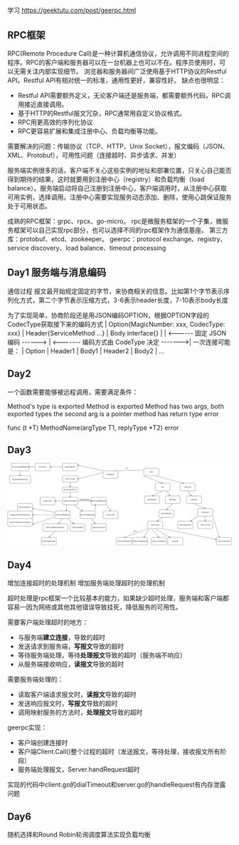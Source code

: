 #
学习 https://geektutu.com/post/geerpc.html

## RPC框架
RPC(Remote Procedure Call)是一种计算机通信协议，允许调用不同进程空间的程序。RPC的客户端和服务器可以在一台机器上也可以不在。程序员使用时，可以无需关注内部实现细节。
浏览器和服务器间广泛使用基于HTTP协议的Restful API。Restful API有相对统一的标准，通用性更好，兼容性好。
缺点也很明显：
- Restful API需要额外定义，无论客户端还是服务端，都需要额外代码，RPC调用接近直接调用。
- 基于HTTP的Restful报文冗杂，RPC通常用自定义协议格式。
- RPC用更高效的序列化协议
- RPC更容易扩展和集成注册中心、负载均衡等功能。

需要解决的问题：传输协议（TCP、HTTP、Unix Socket），报文编码（JSON、XML、Protobuf），可用性问题（连接超时、异步请求、并发）

服务端实例很多的话，客户端不关心这些实例的地址和部署位置，只关心自己能否得到期待的结果，这时就要用到注册中心（registry）和负载均衡（load balance）。服务端启动将自己注册到注册中心，客户端调用时，从注册中心获取可用实例，选择调用。注册中心需要实现服务动态添加、删除，使用心跳保证服务处于可用状态。

成熟的RPC框架：grpc、rpcx、go-micro。
rpc是微服务框架的一个子集，微服务框架可以自己实现rpc部分，也可以选择不同的rpc框架作为通信基座。
第三方库：protobuf、etcd、zookeeper。
geerpc：protocol exchange、registry、service discovery、load balance、timeout processing

## Day1 服务端与消息编码


通信过程
报文最开始规定固定的字节，来协商相关的信息。比如第1个字节表示序列化方式，第二个字节表示压缩方式，3-6表示header长度，7-10表示body长度

为了实现简单，协商阶段还是用JSON编码OPTION，根据OPTION字段的CodecType获取接下来的编码方式
| Option{MagicNumber: xxx, CodecType: xxx} | Header{ServiceMethod ...} | Body interface{} |
| <------      固定 JSON 编码      ------>  | <-------   编码方式由 CodeType 决定   ------->|
一次连接可能是：
| Option | Header1 | Body1 | Header2 | Body2 | ... 

## Day2 

一个函数需要能够被远程调用，需要满足条件：

Method's type is exported
Method is exported
Method has two args, both exported types
the second arg is a pointer
method has return type error

func (t *T) MethodName(argType T1, replyType *T2) error
## Day3

![geerpcday3](https://raw.githubusercontent.com/bevancheng/imgrepo/main/202206081259912.jpg)

## Day4
增加连接超时的处理机制
增加服务端处理超时的处理机制

超时处理是rpc框架一个比较基本的能力，如果缺少超时处理，服务端和客户端都容易一因为网络或其他其他错误导致挂死，降低服务的可用性。


需要客户端处理超时的地方：
- 与服务端**建立连接**，导致的超时
- 发送请求到服务端，**写报文**导致的超时
- 等待服务端处理，等待**处理报文**导致的超时（服务端不响应）
- 从服务端接收响应，**读报文**导致的超时

需要服务端处理的：
- 读取客户端请求报文时，**读报文**导致的超时
- 发送响应报文时，**写报文**导致的超时
- 调用映射服务的方法时，**处理报文**导致的超时

geerpc实现：
- 客户端创建连接时
- 客户端Client.Call()整个过程的超时（发送报文，等待处理，接收报文所有阶段）
- 服务端处理报文，Server.handRequest超时

实现的代码中client.go的dialTimeout和server.go的handleRequest有内存泄露问题

## Day6
随机选择和Round Robin轮询调度算法实现负载均衡
